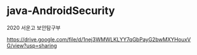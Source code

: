 # java-AndroidSecurity
2020 서운고 보안탐구부

https://drive.google.com/file/d/1nej3WMWLKLYY7qGbPayG2bwMXYHouxVG/view?usp=sharing

